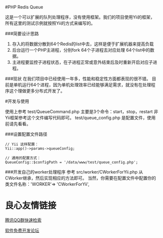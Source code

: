 #PHP Redis Queue

这是一个可以扩展的队列处理程序，没有使用框架。我们的项目使用Yii的框架，所有这里的测试示例就按照Yii的方式来编写的。

###简要设计思路
1. 存入的将数据分散到64个Redis的list中去，这样是便于扩展机器来提高负载
2. 后台运行一个PHP主进程，分别fork 64个子进程去对应处理 64个list中的数据。
3. 主进程要监控子进程状态，在子进程正常或意外结束后及时重新开启对应子进程。

###现状
在我们项目中已经使用一年多，性能和稳定性方面都表现的很不错。
目前是单机运行64个进程，因为单机处理效率已经能够满足需求，就没有在处理程序这个理做更多分布式开发了。

#开发与使用

使用上参考 test/QueueCommand.php 主要是3个命令：start，stop，restart 非Yii框架参考这个文件编写代码即可。
test/queue_config.php 是配置文件，使用前请先看看。

###设置配置文件路径
```
// Yii 这样配置：
Yii::app()->params->queueConfig;

// 通用的配置方式：
QueueConfig::$configPath = '/data/www/test/queue_config.php';
```

###开发自己的worker处理程序
参考 src/worker/CWorkerForYii.php 从CWorker继承，然后实现相应的方法即可。
当然，你需要在配置文件中配置你的类文件名称：'WORKER'=> 'CWorkerForYii',


 # 良心友情链接

[腾讯QQ群快速检索](http://u.720life.cn/s/8cf73f7c)

[软件免费开发论坛](http://u.720life.cn/s/bbb01dc0)